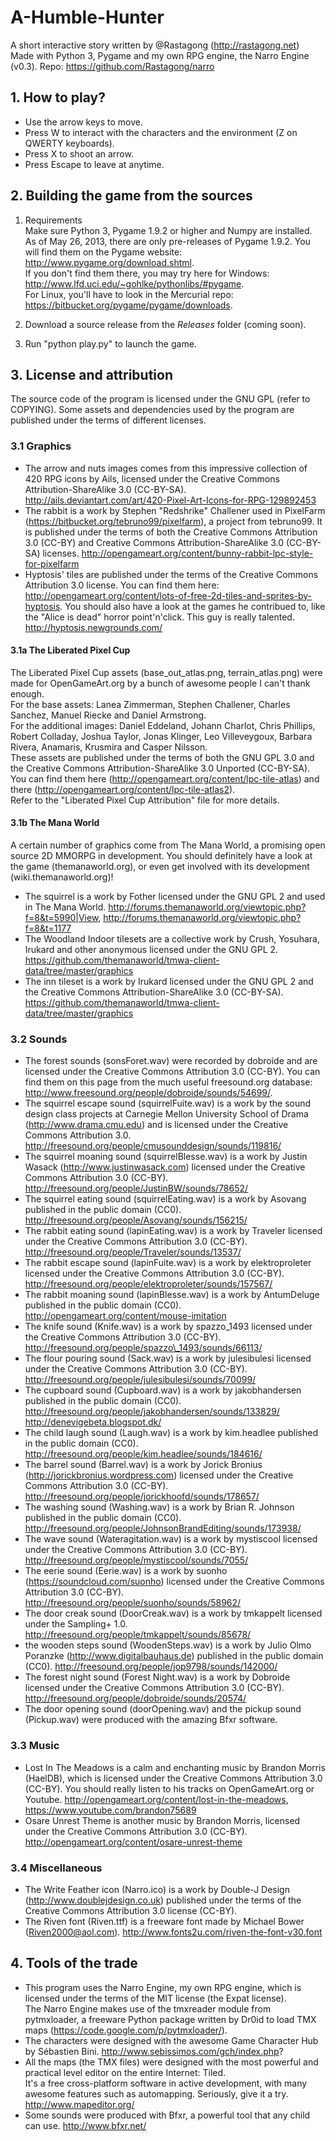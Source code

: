 A-Humble-Hunter
=====================
A short interactive story written by @Rastagong (http://rastagong.net)  
Made with Python 3, Pygame and my own RPG engine, the Narro Engine (v0.3). Repo: https://github.com/Rastagong/narro


1\. How to play?
----------------------
* Use the arrow keys to move.
* Press W to interact with the characters and the environment (Z on QWERTY keyboards).
* Press X to shoot an arrow.
* Press Escape to leave at anytime.

2\. Building  the game from the sources
----------------------
1. Requirements  
   Make sure Python 3, Pygame 1.9.2 or higher and Numpy are installed.  
   As of May 26, 2013, there are only pre-releases of Pygame 1.9.2. You will find them on the Pygame website: http://www.pygame.org/download.shtml.  
   If you don't find them there, you may try here for Windows: http://www.lfd.uci.edu/~gohlke/pythonlibs/#pygame.  
   For Linux, you'll have to look in the Mercurial repo: https://bitbucket.org/pygame/pygame/downloads.  

2. Download a source release from the _Releases_ folder (coming soon).  

3. Run "python play.py" to launch the game.

3\. License and attribution
---------------------
The source code of the program is licensed under the GNU GPL (refer to COPYING). Some assets and dependencies used by the program are published under the terms of different licenses.

### 3.1 Graphics
* The arrow and nuts images comes from this impressive collection of 420 RPG icons by Ails, licensed under the Creative Commons Attribution-ShareAlike 3.0 (CC-BY-SA). http://ails.deviantart.com/art/420-Pixel-Art-Icons-for-RPG-129892453
* The rabbit is a work by Stephen "Redshrike" Challener used in PixelFarm (https://bitbucket.org/tebruno99/pixelfarm), a project from tebruno99. It is published under the terms of both the Creative Commons Attribution 3.0 (CC-BY) and Creative Commons Attribution-ShareAlike 3.0 (CC-BY-SA) licenses. http://opengameart.org/content/bunny-rabbit-lpc-style-for-pixelfarm
* Hyptosis' tiles are published under the terms of the Creative Commons Attribution 3.0 license. You can find them here: http://opengameart.org/content/lots-of-free-2d-tiles-and-sprites-by-hyptosis. You should also have a look at the games he contribued to, like the "Alice is dead" horror point'n'click. This guy is really talented. http://hyptosis.newgrounds.com/

#### 3.1a The Liberated Pixel Cup
The Liberated Pixel Cup assets (base\_out\_atlas.png, terrain\_atlas.png) were made for OpenGameArt.org by a bunch of awesome people I can't thank enough.  
For the base assets: Lanea Zimmerman, Stephen Challener, Charles Sanchez, Manuel Riecke and Daniel Armstrong.  
For the additional images:  Daniel Eddeland, Johann Charlot, Chris Phillips, Robert Colladay, Joshua Taylor, Jonas Klinger, Leo Villeveygoux, Barbara Rivera, Anamaris, Krusmira and Casper Nilsson.  
These assets are published under the terms of both the GNU GPL 3.0 and the Creative Commons Attribution-ShareAlike 3.0 Unported (CC-BY-SA).  
You can find them here (http://opengameart.org/content/lpc-tile-atlas) and there (http://opengameart.org/content/lpc-tile-atlas2).  
Refer to the "Liberated Pixel Cup Attribution" file for more details.

#### 3.1b The Mana World 
A certain number of graphics come from The Mana World, a promising open source 2D MMORPG in development. You should definitely have a look at the game (themanaworld.org), or even get involved with its development (wiki.themanaworld.org)!  
* The squirrel is a work by Fother licensed under the GNU GPL 2 and used in The Mana World. http://forums.themanaworld.org/viewtopic.php?f=8&t=5990|View, http://forums.themanaworld.org/viewtopic.php?f=8&t=1177
* The Woodland Indoor tilesets are a collective work by Crush, Yosuhara, Irukard and other anonymous licensed under the GNU GPL 2. https://github.com/themanaworld/tmwa-client-data/tree/master/graphics
* The inn tileset is a work by Irukard licensed under the GNU GPL 2 and the Creative Commons Attribution-ShareAlike 3.0 (CC-BY-SA). https://github.com/themanaworld/tmwa-client-data/tree/master/graphics

### 3.2 Sounds
* The forest sounds (sonsForet.wav) were recorded by dobroide and are licensed under the Creative Commons Attribution 3.0 (CC-BY). You can find them on this page from the much useful freesound.org database: http://www.freesound.org/people/dobroide/sounds/54699/.
* The squirrel escape sound (squirrelFuite.wav) is a work by the sound design class projects at Carnegie Mellon University School of Drama (http://www.drama.cmu.edu) and is licensed under the Creative Commons Attribution 3.0. http://freesound.org/people/cmusounddesign/sounds/119816/
* The squirrel moaning sound (squirrelBlesse.wav) is a work by Justin Wasack (http://www.justinwasack.com) licensed under the Creative Commons Attribution 3.0 (CC-BY). http://freesound.org/people/JustinBW/sounds/78652/
* The squirrel eating sound (squirrelEating.wav) is a work by Asovang published in the public domain (CC0). http://freesound.org/people/Asovang/sounds/156215/
* The rabbit eating sound (lapinEating.wav) is a work by Traveler licensed under the Creative Commons Attribution 3.0 (CC-BY). http://freesound.org/people/Traveler/sounds/13537/
* The rabbit escape sound (lapinFuite.wav) is a work by elektroproleter licensed under the Creative Commons Attribution 3.0 (CC-BY). http://freesound.org/people/elektroproleter/sounds/157567/
* The rabbit moaning sound (lapinBlesse.wav) is a work by AntumDeluge published in the public domain (CC0). http://opengameart.org/content/mouse-imitation
* The knife sound (Knife.wav) is a work by spazzo\_1493 licensed under the Creative Commons Attribution 3.0 (CC-BY). http://freesound.org/people/spazzo\_1493/sounds/66113/
* The flour pouring sound (Sack.wav) is a work by julesibulesi licensed under the Creative Commons Attribution 3.0 (CC-BY). http://freesound.org/people/julesibulesi/sounds/70099/
* The cupboard sound (Cupboard.wav) is a work by jakobhandersen published in the public domain (CC0). http://freesound.org/people/jakobhandersen/sounds/133829/ http://denevigebeta.blogspot.dk/
* The child laugh sound (Laugh.wav) is a work by kim.headlee published in the public domain (CC0). http://freesound.org/people/kim.headlee/sounds/184616/
* The barrel sound (Barrel.wav) is a work by Jorick Bronius (http://jorickbronius.wordpress.com) licensed under the Creative Commons Attribution 3.0 (CC-BY). http://freesound.org/people/jorickhoofd/sounds/178657/
* The washing sound (Washing.wav) is a work by Brian R. Johnson published in the public domain (CC0). http://freesound.org/people/JohnsonBrandEditing/sounds/173938/ 
* The wave sound (Wateragitation.wav) is a work by mystiscool licensed under the Creative Commons Attribution 3.0 (CC-BY). http://freesound.org/people/mystiscool/sounds/7055/
* The eerie sound (Eerie.wav) is a work by suonho (https://soundcloud.com/suonho) licensed under the Creative Commons Attribution 3.0 (CC-BY). http://freesound.org/people/suonho/sounds/58962/
* The door creak sound (DoorCreak.wav) is a work by tmkappelt licensed under the Sampling+ 1.0. http://freesound.org/people/tmkappelt/sounds/85678/
* the wooden steps sound (WoodenSteps.wav) is a work by Julio Olmo Poranzke (http://www.digitalbauhaus.de) published in the public domain (CC0). http://freesound.org/people/jop9798/sounds/142000/
* The forest night sound (Forest Night.wav) is a work by Dobroide licensed under the Creative Commons Attribution 3.0 (CC-BY). http://freesound.org/people/dobroide/sounds/20574/
* The door opening sound (doorOpening.wav) and the pickup sound (Pickup.wav) were produced with the amazing Bfxr software.

### 3.3 Music
* Lost In The Meadows is a calm and enchanting music by Brandon Morris (HaelDB), which is licensed under the Creative Commons Attribution 3.0 (CC-BY). You should really listen to his tracks on OpenGameArt.org or Youtube. http://opengameart.org/content/lost-in-the-meadows, https://www.youtube.com/brandon75689 
* Osare Unrest Theme is another music by Brandon Morris, licensed under the Creative Commons Attribution 3.0 (CC-BY). http://opengameart.org/content/osare-unrest-theme

### 3.4 Miscellaneous
* The Write Feather icon (Narro.ico) is a work by Double-J Design (http://www.doublejdesign.co.uk) published under the terms of the Creative Commons Attribution 3.0 license (CC-BY).
* The Riven font (Riven.ttf) is a freeware font made by Michael Bower (Riven2000@aol.com). http://www.fonts2u.com/riven-the-font-v30.font

4\. Tools of the trade
------------------
* This program uses the Narro Engine, my own RPG engine, which is licensed under the terms of the MIT license (the Expat license).  
  The Narro Engine makes use of the tmxreader module from pytmxloader, a freeware Python package written by Dr0id to load TMX maps (https://code.google.com/p/pytmxloader/).
* The characters were designed with the awesome Game Character Hub by Sébastien Bini. http://www.sebissimos.com/gch/index.php?
* All the maps (the TMX files) were designed with the most powerful and practical level editor on the entire Internet: Tiled.  
  It's a free cross-platform software in active development, with many awesome features such as automapping. Seriously, give it a try. http://www.mapeditor.org/
* Some sounds were produced with Bfxr, a powerful tool that any child can use. http://www.bfxr.net/
